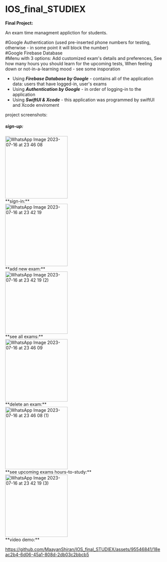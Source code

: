 # IOS_final_STUDIEX

__Final Project:__

An exam time managment appliction for students.

#Google Authentication (used pre-inserted phone numbers for testing, otherwise - in some point it will block the number) <br />
#Google Firebase Database<br />
#Menu with 3 options: Add customized exam's details and preferences, See how many hours you should learn for the upcoming tests, When feeling down or not-in-a-learning mood - see some insporation <br />


* Using ***Firebase Database by Google*** - contains all of the application data: users that have logged-in, user's exams<br />
* Using ***Authentication by Google*** - in order of logging-in to the application<br />
* Using ***SwiftUI & Xcode*** - this application was programmed by swiftUI and Xcode enviroment

project screenshots:

##### sign-up:<br>
<img src="https://github.com/MaayanShiran/IOS_final_STUDIEX/assets/95546841/4871fef4-b633-4add-aa66-383e229fdaae" alt="WhatsApp Image 2023-07-16 at 23 46 08" width="200" />
<br>
**sign-in:** <br>
<img src="https://github.com/MaayanShiran/IOS_final_STUDIEX/assets/95546841/936d5c03-3b5c-4e6a-9596-919bc40a2e84" alt="WhatsApp Image 2023-07-16 at 23 42 19" width="200" />
<br>
**add new exam:** <br>
<img src="https://github.com/MaayanShiran/IOS_final_STUDIEX/assets/95546841/3a58a02d-7fd3-4240-931d-fae189fe003e" alt="WhatsApp Image 2023-07-16 at 23 42 19 (2)" width="200" />
<br>
**see all exams:** <br>
<img src="https://github.com/MaayanShiran/IOS_final_STUDIEX/assets/95546841/01ea7b00-3d68-4d32-b33d-f6be9deeeefe" alt="WhatsApp Image 2023-07-16 at 23 46 09" width="200" />
<br>
**delete an exam:** <br>
<img src="https://github.com/MaayanShiran/IOS_final_STUDIEX/assets/95546841/7640247c-678f-436f-80f9-0524b232510a" alt="WhatsApp Image 2023-07-16 at 23 46 08 (1)" width="200" />
<br>
**see upcoming exams hours-to-study:** <br>
<img src="https://github.com/MaayanShiran/IOS_final_STUDIEX/assets/95546841/cbe0b528-497c-441b-9b9f-48c85aa82008" alt="WhatsApp Image 2023-07-16 at 23 42 19 (3)" width="200" />
<br>
**video demo:** <br>


https://github.com/MaayanShiran/IOS_final_STUDIEX/assets/95546841/18eac2b4-6d06-45a1-808d-2db03c2bbcb5








